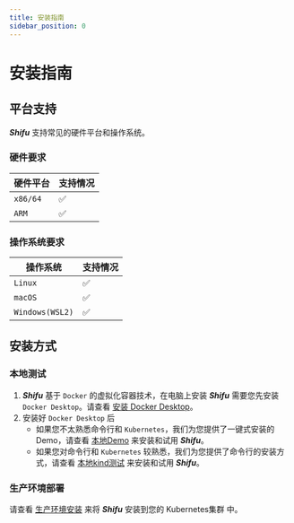 ```yaml
---
title: 安装指南
sidebar_position: 0
---
```


# 安装指南

## 平台支持

***Shifu*** 支持常见的硬件平台和操作系统。

### 硬件要求

| 硬件平台 | 支持情况 |
| --- | --- |
| `x86/64` | :white_check_mark: |
| `ARM` | :white_check_mark: |

### 操作系统要求

| 操作系统 | 支持情况 |
| --- | --- |
| `Linux` | :white_check_mark: |
| `macOS` | :white_check_mark: |
| `Windows(WSL2)` | :white_check_mark: |

## 安装方式

### 本地测试

1. ***Shifu*** 基于 `Docker` 的虚拟化容器技术，在电脑上安装 ***Shifu*** 需要您先安装 `Docker Desktop`。请查看 [安装 Docker Desktop](./install-docker.md)。
2. 安装好 `Docker Desktop` 后
    - 如果您不太熟悉命令行和 `Kubernetes`，我们为您提供了一键式安装的Demo，请查看 [本地Demo](./local-demo.md) 来安装和试用 ***Shifu***。
    - 如果您对命令行和 `Kubernetes` 较熟悉，我们为您提供了命令行的安装方式，请查看 [本地kind测试](./local-kind.md) 来安装和试用 ***Shifu***。

### 生产环境部署

请查看 [生产环境安装](./production.md) 来将 ***Shifu*** 安装到您的 Kubernetes集群 中。
